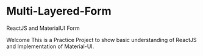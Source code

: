 # Multi-Layered-Form
ReactJS and MaterialUI Form 

Welcome This is a Practice Project to show basic understanding of ReactJS and Implementation of Material-UI.

